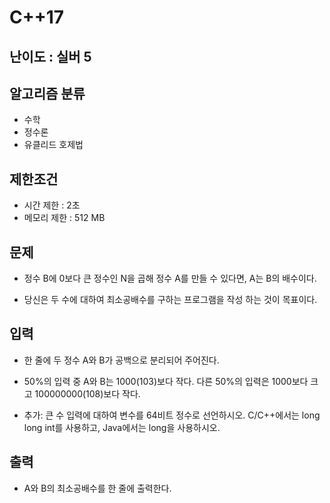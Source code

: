 # C++17

## 난이도 : 실버 5

## 알고리즘 분류
  - 수학
  - 정수론
  - 유클리드 호제법

## 제한조건
  - 시간 제한 : 2초
  - 메모리 제한 : 512 MB

## 문제
  - 정수 B에 0보다 큰 정수인 N을 곱해 정수 A를 만들 수 있다면, A는 B의 배수이다.

  - 당신은 두 수에 대하여 최소공배수를 구하는 프로그램을 작성 하는 것이 목표이다.

## 입력
  - 한 줄에 두 정수 A와 B가 공백으로 분리되어 주어진다.

  - 50%의 입력 중 A와 B는 1000(103)보다 작다. 다른 50%의 입력은 1000보다 크고 100000000(108)보다 작다.

  - 추가: 큰 수 입력에 대하여 변수를 64비트 정수로 선언하시오. C/C++에서는 long long int를 사용하고, Java에서는 long을 사용하시오.

## 출력
  - A와 B의 최소공배수를 한 줄에 출력한다.
